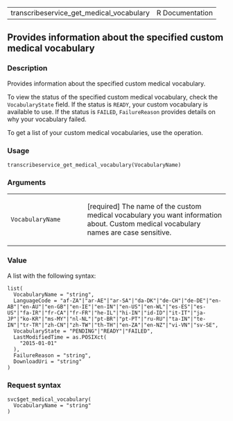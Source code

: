 <table style="width: 100%;">
<tbody>
<tr class="odd">
<td>transcribeservice_get_medical_vocabulary</td>
<td style="text-align: right;">R Documentation</td>
</tr>
</tbody>
</table>

## Provides information about the specified custom medical vocabulary

### Description

Provides information about the specified custom medical vocabulary.

To view the status of the specified custom medical vocabulary, check the
`VocabularyState` field. If the status is `READY`, your custom
vocabulary is available to use. If the status is `FAILED`,
`FailureReason` provides details on why your vocabulary failed.

To get a list of your custom medical vocabularies, use the operation.

### Usage

    transcribeservice_get_medical_vocabulary(VocabularyName)

### Arguments

<table>
<colgroup>
<col style="width: 35%" />
<col style="width: 65%" />
</colgroup>
<tbody>
<tr class="odd">
<td><code
id="transcribeservice_get_medical_vocabulary_:_VocabularyName">VocabularyName</code></td>
<td><p>[required] The name of the custom medical vocabulary you want
information about. Custom medical vocabulary names are case
sensitive.</p></td>
</tr>
</tbody>
</table>

### Value

A list with the following syntax:

    list(
      VocabularyName = "string",
      LanguageCode = "af-ZA"|"ar-AE"|"ar-SA"|"da-DK"|"de-CH"|"de-DE"|"en-AB"|"en-AU"|"en-GB"|"en-IE"|"en-IN"|"en-US"|"en-WL"|"es-ES"|"es-US"|"fa-IR"|"fr-CA"|"fr-FR"|"he-IL"|"hi-IN"|"id-ID"|"it-IT"|"ja-JP"|"ko-KR"|"ms-MY"|"nl-NL"|"pt-BR"|"pt-PT"|"ru-RU"|"ta-IN"|"te-IN"|"tr-TR"|"zh-CN"|"zh-TW"|"th-TH"|"en-ZA"|"en-NZ"|"vi-VN"|"sv-SE",
      VocabularyState = "PENDING"|"READY"|"FAILED",
      LastModifiedTime = as.POSIXct(
        "2015-01-01"
      ),
      FailureReason = "string",
      DownloadUri = "string"
    )

### Request syntax

    svc$get_medical_vocabulary(
      VocabularyName = "string"
    )
